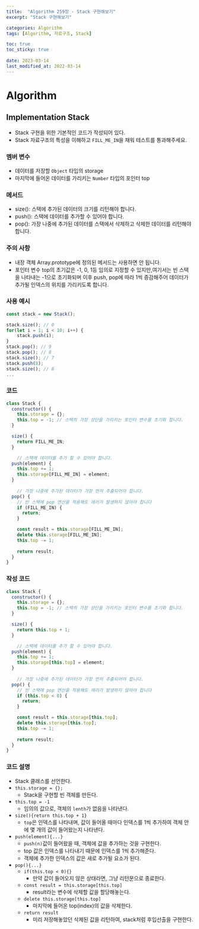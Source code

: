 ```yaml
---
title:  "Algorithm 259장 - Stack 구현해보기"
excerpt: "Stack 구현해보기"

categories: Algorithm
tags: [Algorithm, 자료구조, Stack]

toc: true
toc_sticky: true
 
date: 2023-03-14
last_modified_at: 2022-03-14
---
```

# Algorithm
## Implementation Stack
- Stack 구현을 위한 기본적인 코드가 작성되어 있다.
- Stack 자료구조의 특성을 이해하고 `FILL_ME_IN`을 채워 테스트를 통과해주세요.

### 멤버 변수
- 데이터를 저장할 `Object` 타입의 storage
- 마지막에 들어온 데이터를 가리키는 `Number` 타입의 포인터 top

### 메서드
- size(): 스택에 추가된 데이터의 크기를 리턴해야 합니다.
- push(): 스택에 데이터를 추가할 수 있어야 합니다.
- pop(): 가장 나중에 추가된 데이터를 스택에서 삭제하고 삭제한 데이터를 리턴해야 합니다.

### 주의 사항
- 내장 객체 Array.prototype에 정의된 메서드는 사용하면 안 됩니다.
- 포인터 변수 top의 초기값은 -1, 0, 1등 임의로 지정할 수 있지만,여기서는 빈 스택을 나타내는 -1으로 초기화되며 이후 push, pop에 따라 1씩 증감해주어 데이터가 추가될 인덱스의 위치를 가리키도록 합니다.

### 사용 예시
```js
const stack = new Stack();

stack.size(); // 0
for(let i = 1; i < 10; i++) {
  	stack.push(i);
}
stack.pop(); // 9
stack.pop(); // 8
stack.size(); // 7
stack.push(8);
stack.size(); // 8
...
```

### 코드
```js
class Stack {
  constructor() {
    this.storage = {};
    this.top = -1; // 스택의 가장 상단을 가리키는 포인터 변수를 초기화 합니다.
  }

  size() {
    return FILL_ME_IN;
  }

	// 스택에 데이터를 추가 할 수 있어야 합니다.
  push(element) {
    this.top += 1;
    this.storage[FILL_ME_IN] = element;
  }
	
	// 가장 나중에 추가된 데이터가 가장 먼저 추출되어야 합니다.
  pop() {
    // 빈 스택에 pop 연산을 적용해도 에러가 발생하지 않아야 합니다
    if (FILL_ME_IN) {
      return;
    }

    const result = this.storage[FILL_ME_IN];
    delete this.storage[FILL_ME_IN];
    this.top -= 1;
    
    return result;
  }
}
```

### 작성 코드
```js
class Stack {
  constructor() {
    this.storage = {};
    this.top = -1; // 스택의 가장 상단을 가리키는 포인터 변수를 초기화 합니다.
  }

  size() {
    return this.top + 1;
  }

	// 스택에 데이터를 추가 할 수 있어야 합니다.
  push(element) {
    this.top += 1;
    this.storage[this.top] = element;
  }
	
	// 가장 나중에 추가된 데이터가 가장 먼저 추출되어야 합니다.
  pop() {
    // 빈 스택에 pop 연산을 적용해도 에러가 발생하지 않아야 합니다
    if (this.top < 0) {
      return;
    }

    const result = this.storage[this.top];
    delete this.storage[this.top];
    this.top -= 1;
    
    return result;
  }
}
```

### 코드 설명
- Stack 클래스를 선언한다.
- `this.storage = {};`
  - Stack을 구현할 빈 객체를 만든다.
- `this.top = -1`
  - 임의의 값으로, 객체의 `lenth`가 없음을 나타낸다.
- `size(){return this.top + 1}`
  - `top`은 인덱스를 나타내며, 값이 들어올 때마다 인덱스를 1씩 추가하여 객체 안에 몇 개의 값이 들어왔는지 나타낸다.
- `push(element){...}`
  - `push(n)`값이 들어왔을 때, 객체에 값을 추가하는 것을 구현한다.
  - top 값은 인덱스를 나타내기 때문에 인덱스를 1씩 추가해준다.
  - 객체에 추가한 인덱스의 값은 새로 추가될 요소가 된다.
- `pop(){...}`
  - `if(this.top < 0){}`
    - 만약 값이 들어오지 않은 상태라면, 그냥 리턴문으로 종료한다.
  - `const result = this.storage[this.top]`
    - result라는 변수에 삭제할 값을 할당해놓는다.
  - `delete this.storage[this.top]`
    - 마지막에 들어온 top(index)의 값을 삭제한다.
  - `return result`
    - 미리 저장해놓았던 삭제된 값을 리턴하여, stack처럼 후입선출을 구현한다.
